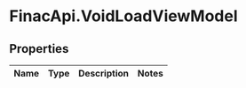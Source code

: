 # FinacApi.VoidLoadViewModel

## Properties
Name | Type | Description | Notes
------------ | ------------- | ------------- | -------------

